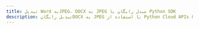 ---title: تبدیل Word بهJPEG، DOCX به JPEG مبدل رایگان یا Python SDKdescription: تبدیل رایگانDOCX به JPEG با استفاده از Python Cloud APIs & SDK. همچنین اسناد Microsoft Word و OpenOffice را در Cloud ایجاد، ویرایش و رندر کنید.---